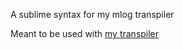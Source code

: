 A sublime syntax for my mlog transpiler

Meant to be used with [my transpiler](https://github.com/SkyeTheFoxyFox/MlogTranspiler)
